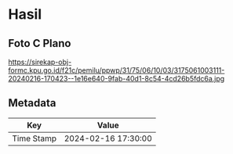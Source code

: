 # Hasil

## Foto C Plano

https://sirekap-obj-formc.kpu.go.id/f21c/pemilu/ppwp/31/75/06/10/03/3175061003111-20240216-170423--1e16e640-9fab-40d1-8c54-4cd26b5fdc6a.jpg


## Metadata

| Key        | Value               |
| ---------- | ------------------- |
| Time Stamp | 2024-02-16 17:30:00 |



